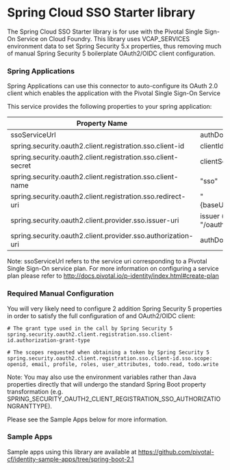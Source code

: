 # Spring Cloud SSO Starter library

The Spring Cloud SSO Starter library is for use with the Pivotal Single Sign-On Service on Cloud Foundry. This library uses VCAP_SERVICES environment data to set Spring Security 5.x properties, thus removing much of manual Spring Security 5 boilerplate OAuth2/OIDC client configuration.

### Spring Applications

Spring Applications can use this connector to auto-configure its OAuth 2.0 client
which enables the application with the Pivotal Single Sign-On Service

This service provides the following properties to your spring application:

Property Name                                                |  Value
--------------                                               | ------
ssoServiceUrl                                                | authDomain (from VCAP_SERVICES)
spring.security.oauth2.client.registration.sso.client-id     | clientId (from VCAP_SERVICES)
spring.security.oauth2.client.registration.sso.client-secret | clientSecret (from VCAP_SERVICES)
spring.security.oauth2.client.registration.sso.client-name   | "sso"
spring.security.oauth2.client.registration.sso.redirect-uri  | "{baseUrl}/login/oauth2/code/{registrationId}"
spring.security.oauth2.client.provider.sso.issuer-uri        | issuer (from the .well_known endpoint) + "/oauth/token"
spring.security.oauth2.client.provider.sso.authorization-uri | authDomain + "/oauth/authorize"

Note: ssoServiceUrl refers to the service uri corresponding to a Pivotal Single Sign-On service plan. For more information on configuring a service plan please refer to http://docs.pivotal.io/p-identity/index.html#create-plan

### Required Manual Configuration

You will very likely need to configure 2 addition Spring Security 5 properties in order to satisfy the full configuration of and OAuth2/OIDC client:

```
# The grant type used in the call by Spring Security 5
spring.security.oauth2.client.registration.sso.client-id.authorization-grant-type

# The scopes requested when obtaining a token by Spring Security 5
spring.security.oauth2.client.registration.sso.client-id.sso.scope: openid, email, profile, roles, user_attributes, todo.read, todo.write
```

Note: You may also use the environment variables rather than Java properties directly that will undergo the standard Spring Boot property transformation (e.g. SPRING_SECURITY_OAUTH2_CLIENT_REGISTRATION_SSO_AUTHORIZATIONGRANTTYPE).

Please see the Sample Apps below for more information.

### Sample Apps

Sample apps using this library are available at https://github.com/pivotal-cf/identity-sample-apps/tree/spring-boot-2.1

